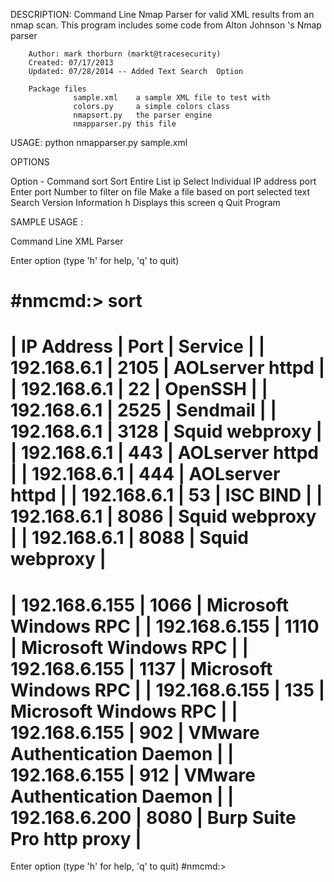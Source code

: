 DESCRIPTION:
Command Line Nmap Parser for valid XML results from an nmap scan.
This program includes some code from Alton Johnson 's Nmap parser

        Author: mark thorburn (markt@tracesecurity)
        Created: 07/17/2013
        Updated: 07/28/2014 -- Added Text Search  Option

        Package files
                  sample.xml    a sample XML file to test with
                  colors.py     a simple colors class
                  nmapsort.py   the parser engine
                  nmapparser.py this file
USAGE:
      python nmapparser.py sample.xml

OPTIONS 

 Option - Command 
   sort			 Sort Entire List 
   ip <ip address>	 Select Individual IP address
   port <port Number>	 Enter port Number to filter on
   file			 Make a file based on port selected
   text			 Search Version Information 
   h			 Displays this screen
   q			 Quit Program

SAMPLE USAGE :

  Command Line XML Parser 
 
Enter option (type 'h' for help, 'q' to quit)

#nmcmd:> sort
 ==========================================================
 | IP Address     | Port  | Service                       |
 | 192.168.6.1    | 2105  | AOLserver httpd               |
 | 192.168.6.1    | 22    | OpenSSH                       |
 | 192.168.6.1    | 2525  | Sendmail                      |
 | 192.168.6.1    | 3128  | Squid webproxy                |
 | 192.168.6.1    | 443   | AOLserver httpd               |
 | 192.168.6.1    | 444   | AOLserver httpd               |
 | 192.168.6.1    | 53    | ISC BIND                      |
 | 192.168.6.1    | 8086  | Squid webproxy                |
 | 192.168.6.1    | 8088  | Squid webproxy                |
 ==========================================================
 | 192.168.6.155  | 1066  | Microsoft Windows RPC         |
 | 192.168.6.155  | 1110  | Microsoft Windows RPC         |
 | 192.168.6.155  | 1137  | Microsoft Windows RPC         |
 | 192.168.6.155  | 135   | Microsoft Windows RPC         |
 | 192.168.6.155  | 902   | VMware Authentication Daemon  |
 | 192.168.6.155  | 912   | VMware Authentication Daemon  |
 | 192.168.6.200  | 8080  | Burp Suite Pro http proxy     |
 ==========================================================

Enter option (type 'h' for help, 'q' to quit)
#nmcmd:>     
